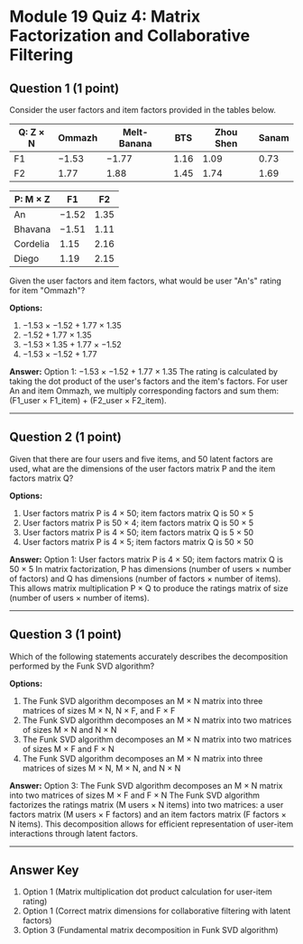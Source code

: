 # Module 19 Quiz 4: Matrix Factorization and Collaborative Filtering

## Question 1 (1 point)
Consider the user factors and item factors provided in the tables below.

Q: Z × N | Ommazh | Melt-Banana | BTS | Zhou Shen | Sanam
---|---|---|---|---|---
F1 | −1.53 | −1.77 | 1.16 | 1.09 | 0.73
F2 | 1.77 | 1.88 | 1.45 | 1.74 | 1.69

P: M × Z | F1 | F2
---|---|---
An | −1.52 | 1.35
Bhavana | −1.51 | 1.11
Cordelia | 1.15 | 2.16
Diego | 1.19 | 2.15

Given the user factors and item factors, what would be user "An's" rating for item "Ommazh"?

**Options:**
1. −1.53 × −1.52 + 1.77 × 1.35
2. −1.52 + 1.77 × 1.35
3. −1.53 × 1.35 + 1.77 × −1.52
4. −1.53 × −1.52 + 1.77

**Answer:** Option 1: −1.53 × −1.52 + 1.77 × 1.35
The rating is calculated by taking the dot product of the user's factors and the item's factors. For user An and item Ommazh, we multiply corresponding factors and sum them: (F1_user × F1_item) + (F2_user × F2_item).

---

## Question 2 (1 point)
Given that there are four users and five items, and 50 latent factors are used, what are the dimensions of the user factors matrix P and the item factors matrix Q?

**Options:**
1. User factors matrix P is 4 × 50; item factors matrix Q is 50 × 5
2. User factors matrix P is 50 × 4; item factors matrix Q is 50 × 5
3. User factors matrix P is 4 × 50; item factors matrix Q is 5 × 50
4. User factors matrix P is 4 × 5; item factors matrix Q is 50 × 50

**Answer:** Option 1: User factors matrix P is 4 × 50; item factors matrix Q is 50 × 5
In matrix factorization, P has dimensions (number of users × number of factors) and Q has dimensions (number of factors × number of items). This allows matrix multiplication P × Q to produce the ratings matrix of size (number of users × number of items).

---

## Question 3 (1 point)
Which of the following statements accurately describes the decomposition performed by the Funk SVD algorithm?

**Options:**
1. The Funk SVD algorithm decomposes an M × N matrix into three matrices of sizes M × N, N × F, and F × F
2. The Funk SVD algorithm decomposes an M × N matrix into two matrices of sizes M × N and N × N
3. The Funk SVD algorithm decomposes an M × N matrix into two matrices of sizes M × F and F × N
4. The Funk SVD algorithm decomposes an M × N matrix into three matrices of sizes M × N, M × N, and N × N

**Answer:** Option 3: The Funk SVD algorithm decomposes an M × N matrix into two matrices of sizes M × F and F × N
The Funk SVD algorithm factorizes the ratings matrix (M users × N items) into two matrices: a user factors matrix (M users × F factors) and an item factors matrix (F factors × N items). This decomposition allows for efficient representation of user-item interactions through latent factors.

---

## Answer Key
1. Option 1 (Matrix multiplication dot product calculation for user-item rating)
2. Option 1 (Correct matrix dimensions for collaborative filtering with latent factors)
3. Option 3 (Fundamental matrix decomposition in Funk SVD algorithm)
